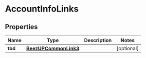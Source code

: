 
# AccountInfoLinks

## Properties
Name | Type | Description | Notes
------------ | ------------- | ------------- | -------------
**tbd** | [**BeezUPCommonLink3**](BeezUPCommonLink3.md) |  |  [optional]




